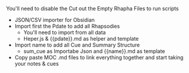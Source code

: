 You'll need to disable the Cut out the Empty Rhapha Files to run scripts
- JSON/CSV importer for Obsidian
- Import first the Pdate to add all Rhapsodies
  - You'll need to import from all data
  - Heper.js & {{pdate}}.md as helper and template
- Import name to add all Cue and Summary Structure
  - sum_cue as Importabe Json and {{name}}.md as template
- Copy paste MOC .md files to link everything together and start taking your notes & cues